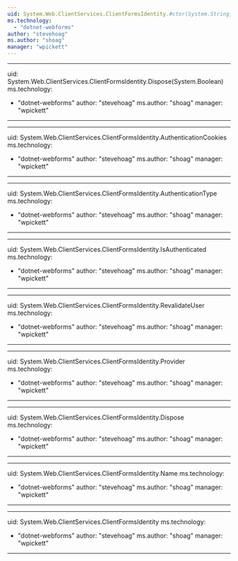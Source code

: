 ```yaml
---
uid: System.Web.ClientServices.ClientFormsIdentity.#ctor(System.String,System.String,System.Web.Security.MembershipProvider,System.String,System.Boolean,System.Net.CookieContainer)
ms.technology: 
  - "dotnet-webforms"
author: "stevehoag"
ms.author: "shoag"
manager: "wpickett"
---
```


---
uid: System.Web.ClientServices.ClientFormsIdentity.Dispose(System.Boolean)
ms.technology: 
  - "dotnet-webforms"
author: "stevehoag"
ms.author: "shoag"
manager: "wpickett"
---

---
uid: System.Web.ClientServices.ClientFormsIdentity.AuthenticationCookies
ms.technology: 
  - "dotnet-webforms"
author: "stevehoag"
ms.author: "shoag"
manager: "wpickett"
---

---
uid: System.Web.ClientServices.ClientFormsIdentity.AuthenticationType
ms.technology: 
  - "dotnet-webforms"
author: "stevehoag"
ms.author: "shoag"
manager: "wpickett"
---

---
uid: System.Web.ClientServices.ClientFormsIdentity.IsAuthenticated
ms.technology: 
  - "dotnet-webforms"
author: "stevehoag"
ms.author: "shoag"
manager: "wpickett"
---

---
uid: System.Web.ClientServices.ClientFormsIdentity.RevalidateUser
ms.technology: 
  - "dotnet-webforms"
author: "stevehoag"
ms.author: "shoag"
manager: "wpickett"
---

---
uid: System.Web.ClientServices.ClientFormsIdentity.Provider
ms.technology: 
  - "dotnet-webforms"
author: "stevehoag"
ms.author: "shoag"
manager: "wpickett"
---

---
uid: System.Web.ClientServices.ClientFormsIdentity.Dispose
ms.technology: 
  - "dotnet-webforms"
author: "stevehoag"
ms.author: "shoag"
manager: "wpickett"
---

---
uid: System.Web.ClientServices.ClientFormsIdentity.Name
ms.technology: 
  - "dotnet-webforms"
author: "stevehoag"
ms.author: "shoag"
manager: "wpickett"
---

---
uid: System.Web.ClientServices.ClientFormsIdentity
ms.technology: 
  - "dotnet-webforms"
author: "stevehoag"
ms.author: "shoag"
manager: "wpickett"
---
